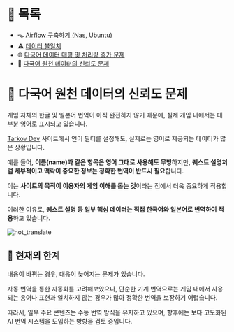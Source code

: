 # 📂 목록

- 🪤 [Airflow 구축하기 (Nas, Ubuntu)](./airflow.md)
- ⚠️ [데이터 불일치](./different_data.md)
- 🌐 [다국어 데이터 매핑 및 처리량 증가 문제](./i18n_mapping.md)
- 🔹 [다국어 원천 데이터의 신뢰도 문제](./untranslated_data.md)

# 🔹 다국어 원천 데이터의 신뢰도 문제

게임 자체의 한글 및 일본어 번역이 아직 완전하지 않기 때문에, 실제 게임 내에서는 대부분 영어로 표시되고 있습니다.

[Tarkov Dev](https://tarkov.dev/api/) 사이트에서 언어 필터를 설정해도, 실제로는 영어로 제공되는 데이터가 많은 상황입니다.

예를 들어, **이름(name)과 같은 항목은 영어 그대로 사용해도 무방**하지만, **퀘스트 설명처럼 세부적이고 맥락이 중요한 정보는 정확한 번역이 반드시 필요**합니다.

이는 **사이트의 목적이 이용자의 게임 이해를 돕는 것**이라는 점에서 더욱 중요하게 작용합니다.

이러한 이유로, **퀘스트 설명 등 일부 핵심 데이터는 직접 한국어와 일본어로 번역하여 적용**하고 있습니다.

![not_translate](https://github.com/user-attachments/assets/16d34905-c981-485f-9b19-e5f42ef8bb76)

## 🧩 현재의 한계

내용이 바뀌는 경우, 대응이 늦어지는 문제가 있습니다.

자동 번역을 통한 자동화를 고려해보았으나,
단순한 기계 번역으로는 게임 내에서 사용되는 용어나 표현과 일치하지 않는 경우가 많아 정확한 번역을 보장하기 어렵습니다.

따라서, 일부 주요 콘텐츠는 수동 번역 방식을 유지하고 있으며,
향후에는 보다 고도화된 AI 번역 시스템을 도입하는 방향을 검토 중입니다.
